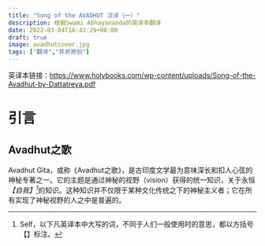 ```yaml
---
title: "Song of the AVADHUT 汉译（一）"
description: 根据Swami Abhayananda的英译本翻译
date: 2022-03-04T16:43:29+08:00
draft: true
image: avadhutcover.jpg
tags: ["翻译","并非原创"]
---
```


英译本链接：https://www.holybooks.com/wp-content/uploads/Song-of-the-Avadhut-by-Dattatreya.pdf

# 引言

## Avadhut之歌
Avadhut Gita，或称《Avadhut之歌》，是古印度文学最为意味深长和扣人心弦的神秘专著之一。它的主题是通过神秘的视野（vision）获得的统一知识，关于永恒<cite>【自我】[^1]</cite>的知识。这种知识并不仅限于某种文化传统之下的神秘主义者；它在所有实现了神秘视野的人之中是普遍的。
[^1]: Self，以下凡英译本中大写的词，不同于人们一般使用时的意思，都以方括号【】标注。